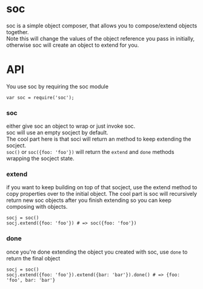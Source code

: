 soc
===

soc is a simple object composer, that allows you to compose/extend objects together.  
Note this will change the values of the object reference you pass in initially, otherwise soc will create an object to extend for you.

# API
You use soc by requiring the soc module
```
var soc = require('soc');
```

### soc
either give soc an object to wrap or just invoke soc.  
soc will use an empty socject by default.  
The cool part here is that soci will return an method to keep extending the socject.  
```soc()``` or ```soc({foo: 'foo'})``` will return the ```extend``` and ```done``` methods wrapping the socject state.


### extend
if you want to keep building on top of that socject, use the extend method to copy properties over to the initial object.
The cool part is soc will recursively return new soc objects after you finish extending so you can keep composing with objects.
```
socj = soc()
socj.extend({foo: 'foo'}) # => soc({foo: 'foo'})
```


### done
once you're done extending the object you created with soc, use ```done``` to return the final object
```
socj = soc()
socj.extend({foo: 'foo'}).extend({bar: 'bar'}).done() # => {foo: 'foo', bar: 'bar'}
```

